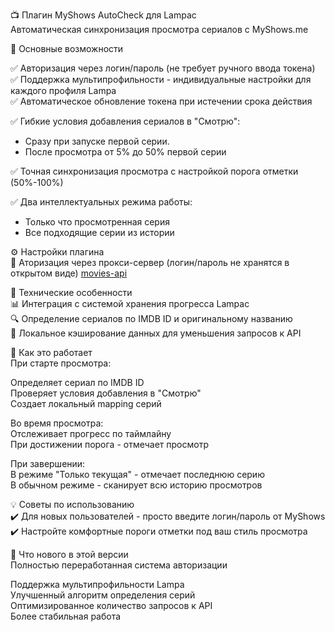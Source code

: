 📺 Плагин MyShows AutoCheck для Lampac  
Автоматическая синхронизация просмотра сериалов с MyShows.me  

🔹 Основные возможности

✅ Авторизация через логин/пароль (не требует ручного ввода токена)  
✅ Поддержка мультипрофильности - индивидуальные настройки для каждого профиля Lampa  
✅ Автоматическое обновление токена при истечении срока действия  

✅ Гибкие условия добавления сериалов в "Смотрю":  
- Сразу при запуске первой серии.  
- После просмотра от 5% до 50% первой серии  

✅ Точная синхронизация просмотра с настройкой порога отметки (50%-100%)

✅ Два интеллектуальных режима работы:
- Только что просмотренная серия
- Все подходящие серии из истории

⚙️ Настройки плагина  
🔐 Аторизация через прокси-сервер (логин/пароль не хранятся в открытом виде) [movies-api](https://github.com/Igorek1986/movies-api)  


🔧 Технические особенности  
📊 Интеграция с системой хранения прогресса Lampac  
🔍 Определение сериалов по IMDB ID и оригинальному названию  
💾 Локальное кэширование данных для уменьшения запросов к API  

📌 Как это работает  
При старте просмотра:  

Определяет сериал по IMDB ID  
Проверяет условия добавления в "Смотрю"  
Создает локальный mapping серий  

Во время просмотра:  
Отслеживает прогресс по таймлайну  
При достижении порога - отмечает просмотр  

При завершении:  
В режиме "Только текущая" - отмечает последнюю серию  
В обычном режиме - сканирует всю историю просмотров  

💡 Советы по использованию  
✔️ Для новых пользователей - просто введите логин/пароль от MyShows  
✔️ Настройте комфортные пороги отметки под ваш стиль просмотра  


🔄 Что нового в этой версии  
Полностью переработанная система авторизации  

Поддержка мультипрофильности Lampa  
Улучшенный алгоритм определения серий  
Оптимизированное количество запросов к API  
Более стабильная работа  